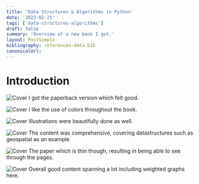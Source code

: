 ```yaml
---
title: 'Data Structures & Algorithms in Python'
date: '2023-02-25'
tags: ['data-structures-algorithms']
draft: false
summary: 'Overview of a new book I got.'
layout: PostSimple
bibliography: references-data.bib
canonicalUrl:
---
```


# Introduction

![Cover](https://i.imgur.com/XBydqcI.jpg)
I got the paperback version which felt good.

![Cover](https://i.imgur.com/yrXD3Vz.jpg)
I like the use of colors throughout the book.

![Cover](https://i.imgur.com/jcGbohD.jpg)
Illustrations were beautifully done as well.

![Cover](https://i.imgur.com/5XMQ6Zs.jpg)
The content was comprehensive, covering datastructures such as geospatial as an example.

![Cover](https://i.imgur.com/d5iSqWy.jpg)
The paper which is thin though, resulting in being able to see through the pages.

![Cover](https://i.imgur.com/dQ6pKy3.jpg)
Overall good content spanning a lot including weighted graphs here.
